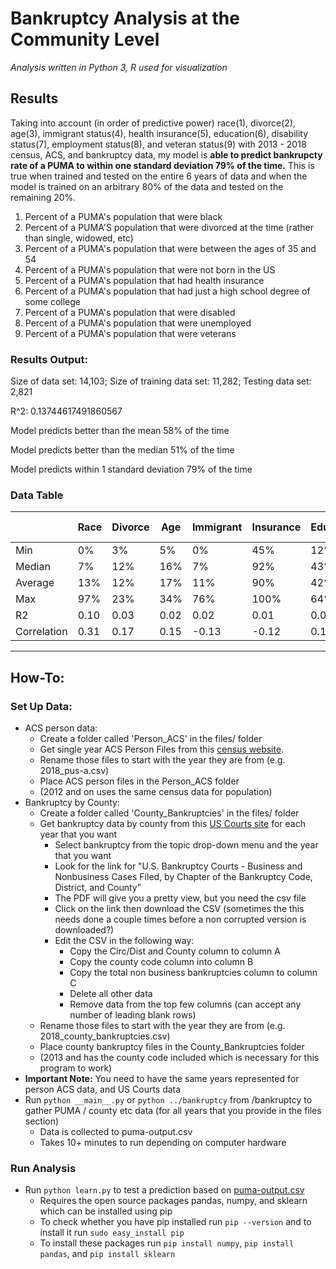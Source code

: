 # Bankruptcy Analysis at the Community Level

*Analysis written in Python 3, R used for visualization*

## Results

Taking into account (in order of predictive power) race(1), divorce(2), age(3), immigrant status(4), health insurance(5), education(6), disability status(7), employment status(8), and veteran status(9) with 2013 - 2018 census, ACS, and bankruptcy data, my model is **able to predict bankrupcty rate of a PUMA to within one standard deviation 79% of the time.** This is true when trained and tested on the entire 6 years of data and when the model is trained on an arbitrary 80% of the data and tested on the remaining 20%.

1) Percent of a PUMA's population that were black
2) Percent of a PUMA'S population that were divorced at the time (rather than single, widowed, etc)
3) Percent of a PUMA's population that were between the ages of 35 and 54
4) Percent of a PUMA's population that were not born in the US
5) Percent of a PUMA's population that had health insurance
6) Percent of a PUMA's population that had just a high school degree of some college
7) Percent of a PUMA's population that were disabled
8) Percent of a PUMA's population that were unemployed
9) Percent of a PUMA's population that were veterans

### Results Output:
Size of data set: 14,103; Size of training data set: 11,282; Testing data set: 2,821

R^2: 0.13744617491860567

Model predicts better than the mean 58% of the time

Model predicts better than the median 51% of the time

Model predicts within 1 standard deviation 79% of the time

### Data Table

|             | Race | Divorce | Age  | Immigrant | Insurance | Education | Disability | Unemployment | Veteran | Bankruptcy  / 100,000 |
|-------------|-------|---------|------|-----------|-----------|-----------|----------|------------|---------|-----------------------|
| Min         | 0%    | 3%      | 5%   | 0%        | 45%       | 12%       | 5%       | 37%        | 0%      | 0                     |
| Median      | 7%    | 12%     | 16%  | 7%        | 92%       | 43%       | 19%      | 65%        | 7%      | 223                   |
| Average     | 13%   | 12%     | 17%  | 11%       | 90%       | 42%       | 19%      | 65%        | 7%      | 260                   |
| Max         | 97%   | 23%     | 34%  | 76%       | 100%      | 64%       | 43%      | 86%        | 50%     |                 1,425 |
| R2          | 0.10  | 0.03    | 0.02 | 0.02      | 0.01      | 0.01      | 0.01     | 0.00       | 0.00    |                       |
| Correlation | 0.31  | 0.17    | 0.15 | -0.13     | -0.12     | 0.10      | 0.09     | -0.05      | 0.04    |                       |

---

## How-To:

### Set Up Data:
* ACS person data:
    * Create a folder called 'Person_ACS' in the files/ folder
    * Get single year ACS Person Files from this [census website](https://www.census.gov/programs-surveys/acs/data/pums.html).
    * Rename those files to start with the year they are from (e.g. 2018_pus-a.csv)
    * Place ACS person files in the Person_ACS folder
    * (2012 and on uses the same census data for population)
* Bankruptcy by County:
    * Create a folder called 'County_Bankruptcies' in the files/ folder
    * Get bankruptcy data by county from this [US Courts site](https://www.uscourts.gov/report-name/bankruptcy-filings?tn=&pt=All&t=534&m%5Bvalue%5D%5Bmonth%5D=&y%5Bvalue%5D%5Byear%5D=2018) for each year that you want
        * Select bankruptcy from the topic drop-down menu and the year that you want
        * Look for the link for "U.S. Bankruptcy Courts - Business and Nonbusiness Cases Filed, by Chapter of the Bankruptcy Code, District, and County”
        * The PDF will give you a pretty view, but you need the csv file
        * Click on the link then download the CSV (sometimes the this needs done a couple times before a non corrupted version is downloaded?)
        * Edit the CSV in the following way:
            * Copy the Circ/Dist and County column to column A
            * Copy the county code column into column B
            * Copy the total non business bankruptcies column to column C
            * Delete all other data
            * Remove data from the top few columns (can accept any number of leading blank rows)
    * Rename those files to start with the year they are from (e.g. 2018_county_bankruptcies.csv)
    * Place county bankruptcy files in the County_Bankruptcies folder
    * (2013 and has the county code included which is necessary for this program to work)
* **Important Note:** You need to have the same years represented for person ACS data, and US Courts data
* Run `python __main__.py` or `python ../bankruptcy` from /bankruptcy to gather PUMA / county etc data (for all years that you provide in the files section)
    * Data is collected to puma-output.csv
    * Takes 10+ minutes to run depending on computer hardware

### Run Analysis
* Run `python learn.py` to test a prediction based on [puma-output.csv](./files/puma-output.csv)
    * Requires the open source packages pandas, numpy, and sklearn which can be installed using pip
    * To check whether you have pip installed run `pip --version` and to install it run `sudo easy_install pip`
    * To install these packages run `pip install numpy`, `pip install pandas`, and `pip install sklearn`